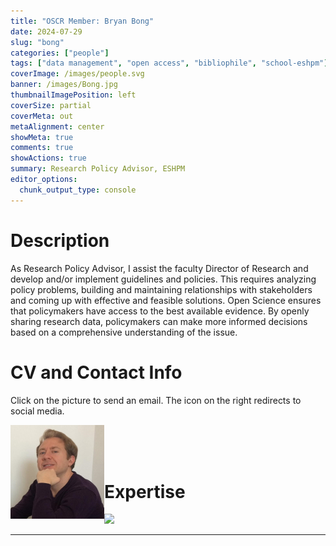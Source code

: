 ```yaml
---
title: "OSCR Member: Bryan Bong"
date: 2024-07-29
slug: "bong"
categories: ["people"]
tags: ["data management", "open access", "bibliophile", "school-eshpm"] # top 3 categories + unique + school
coverImage: /images/people.svg
banner: /images/Bong.jpg
thumbnailImagePosition: left
coverSize: partial
coverMeta: out
metaAlignment: center
showMeta: true
comments: true
showActions: true
summary: Research Policy Advisor, ESHPM
editor_options: 
  chunk_output_type: console
---
```




# Description

As Research Policy Advisor, I assist the faculty Director of Research and develop and/or implement guidelines and policies. This requires analyzing policy problems, building and maintaining relationships with stakeholders and coming up with effective and feasible solutions. Open Science ensures that policymakers have access to the best available evidence. By openly sharing research data, policymakers can make more informed decisions based on a comprehensive understanding of the issue.
 
# CV and Contact Info

Click on the picture to send an email. The icon on the right redirects to social media.

<!-- EMAIL -->
<p>
  <a href="mailto:bong@eshpm.eur.nl">
  <img border="0" alt="Bryan Bong" src="/images/Bong.jpg" width="150" height="150" align="left">
  </a>
</p>

<!-- ORCID -->
<p align="center">
  <a href="https://orcid.org/0009-0008-8861-4918" class="ai ai-orcid fa-2x" style="color:#000000;">
  </a>
</p>

<BR><BR><BR>

# Expertise

<img src="{{< blogdown/postref >}}index_files/figure-html/radarPlot-1.png" width="576" />

***


